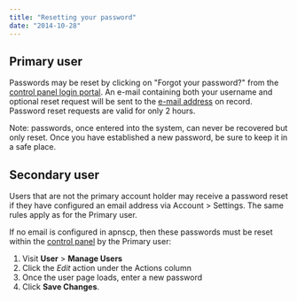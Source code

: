 ```yaml
---
title: "Resetting your password"
date: "2014-10-28"
---
```


## Primary user

Passwords may be reset by clicking on "Forgot your password?" from the [control panel login portal](https://cp.apnscp.com/apps/login). An e-mail containing both your username and optional reset request will be sent to the [e-mail address](https://kb.apnscp.com/control-panel/updating-your-contact-information/) on record. Password reset requests are valid for only 2 hours.

Note: passwords, once entered into the system, can never be recovered but only reset. Once you have established a new password, be sure to keep it in a safe place.

## Secondary user

Users that are not the primary account holder may receive a password reset if they have configured an email address via Account > Settings. The same rules apply as for the Primary user.

If no email is configured in apnscp, then these passwords must be reset within the [control panel](https://kb.apnscp.com/control-panel/logging-into-the-control-panel/) by the Primary user:

1. Visit **User** > **Manage Users**
2. Click the _Edit_ action under the Actions column
3. Once the user page loads, enter a new password
4. Click **Save Changes**.
